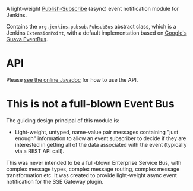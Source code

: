 A light-weight [Publish-Subscribe](http://www.enterpriseintegrationpatterns.com/patterns/messaging/PublishSubscribeChannel.html) (async) event notification module for Jenkins.

Contains the `org.jenkins.pubsub.PubsubBus` abstract class, which is a Jenkins `ExtensionPoint`, with a default
implementation based on [Google's Guava EventBus](https://github.com/google/guava/wiki/EventBusExplained).

# API

Please [see the online Javadoc](http://tfennelly.github.io/jenkins-pubsub-bus-module/) for how to use the API.

# This is not a full-blown Event Bus
 
The guiding design principal of this module is:

* Light-weight, untyped, name-value pair messages containing "just enough" information to allow an event subscriber to decide if they are interested in getting all of the data associated with the event (typically via a REST API call).

This was never intended to be a full-blown Enterprise Service Bus, with complex message types, complex message routing, complex message transformation etc.
It was created to provide light-weight async event notification for the SSE Gateway plugin. 